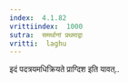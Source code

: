 ```yaml
---
index:  4.1.82
vrittiindex:  1000
sutra:  समर्थानां प्रथमाद्वा
vritti:  laghu 
---
```


इदं पदत्रयमधिक्रियते प्राग्दिश इति यावत्..

